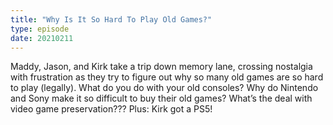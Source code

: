 ```yaml
---
title: "Why Is It So Hard To Play Old Games?"
type: episode
date: 20210211
---
```

Maddy, Jason, and Kirk take a trip down memory lane, crossing nostalgia with frustration as they try to figure out why so many old games are so hard to play (legally). What do you do with your old consoles? Why do Nintendo and Sony make it so difficult to buy their old games? What’s the deal with video game preservation??? Plus: Kirk got a PS5!